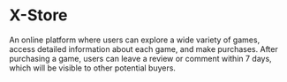 # X-Store
An online platform where users can explore a wide variety of games, access detailed information about each game, and make purchases. After purchasing a game, users can leave a review or comment within 7 days, which will be visible to other potential buyers. 
